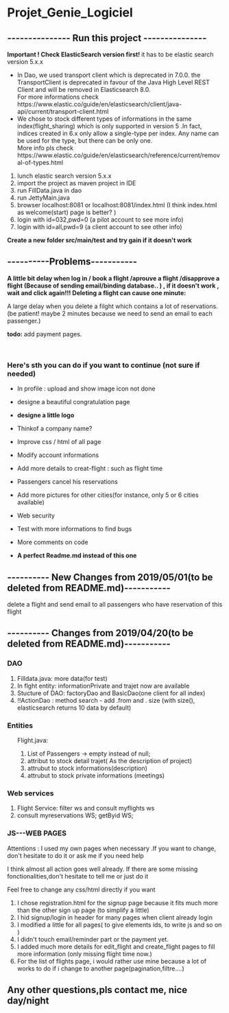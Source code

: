 # Projet_Genie_Logiciel

<h2>--------------- Run this project ---------------</h2>
<p><b>Important ! Check ElasticSearch version first! </b>  it has to be elastic search version 5.x.x </p>
 <ul>
    <li>In Dao, we used transport client which is deprecated in 7.0.0. the TransportClient is deprecated in favour of the Java High Level REST Client and will be removed in Elasticsearch 8.0.  
        <br/>For more informations check https://www.elastic.co/guide/en/elasticsearch/client/java-api/current/transport-client.html</li>
     <li> We chose to stock different types of informations in the same index(flight_sharing) which is only supported in version 5 .In fact, indices created in 6.x only allow a single-type per index. Any name can be used for the type, but there can be only one. 
         <br/>More info pls check https://www.elastic.co/guide/en/elasticsearch/reference/current/removal-of-types.html</li>
</ul>
        
   <ol>
    <li>lunch elastic search version 5.x.x </li>
    <li>import the project as maven project in IDE</li>
    <li>run FillData.java in dao</li>
    <li> run JettyMain.java</li>
     <li>browser localhost:8081 or localhost:8081/index.html (I think index.html as welcome(start) page is better? )</li>
     <li>login with id=032,pwd=0 (a pilot account to see more info)</li>
     <li>login with id=all,pwd=9 (a client account to see other info)</li>
    
  </ol>
  
  <b>Create a new folder src/main/test and try gain if it doesn't work</b>
  
 <h2>----------Problems-----------</h2>
<p><b>  A little bit delay when log in / book a flight /aprouve a flight /disapprove a flight (Because of sending email/binding database.. ) , if it doesn't work , wait and click again!!! Deleting a flight can cause one minute:</b></p>
<p>A large delay when you delete a filght which contains a lot of reservations.(be patient! maybe 2 minutes because we need to send an email to each passenger.)  </p>
<p><b>todo: </b> add payment pages.</p>
<br/>
<h3> <b>Here's sth you can do if you want to continue (not sure if needed)</b></h3>
<ul>
<li><p>In profile : upload and show image icon not done </p></li>
<li><p>designe a beautiful congratulation page</p></li>
<li><p><b>designe a little logo</b></p></li>
 <li><p>Thinkof a company name?</p></li>

<li><p>Improve css / html of all page</p></li>
<li><p>Modify account informations </p></li>
<li><p>Add more details to creat-flight : such as flight time </p></li>
<li><p>Passengers cancel his reservations </p></li>
<li><p>Add more pictures for other cities(for instance, only 5 or 6 cities available) </p></li>
<li><p>Web security </p></li>
<li><p>Test with more informations to find bugs  </p></li>
<li><p>More comments on code</p></li>
<li><p><b>A perfect Readme.md instead of this one</b></p></li>


</ul>
 


<h2>---------- New Changes from 2019/05/01(to be deleted from README.md)-----------</h2>
    <p>delete a flight and send email to all passengers who have reservation of this flight</p>
 <h2>---------- Changes from 2019/04/20(to be deleted from README.md)-----------</h2>
  <h3>DAO </h3>
 <ol>
    <li>Filldata.java: more data(for test)</li>
    <li>In flght entity: informationPrivate and trajet now are available</li>
    <li> Stucture of DAO: factoryDao and BasicDao(one client for all index)</li>
     <li>!!ActionDao : method search - add .from and . size (with size(), elasticsearch returns 10 data by default)</li>
  </ol>
  <h3>Entities</h3>
 <ol>
   Flight.java: <ol> <li>List of Passengers -> empty instead of null; </li>
    <li>attribut <trajet> to stock detail trajet( As the description of project)</li>
    <li>attrubut <info> to stock informations(description)</li>
    <li>attrubut <infoPrivate> to stock private informations (meetings)</li>
    </ol>
   </ol>
     
 <h3>Web services</h3>
 <ol>
    <li>Flight Service: filter ws and consult myflights ws </li>
    <li>consult myreservations WS; getByid WS; </li>
  </ol>
  
  <h3>JS---WEB PAGES</h3>
  <p>Attentions : I used my own pages when necessary .If you want to change, don't hesitate to do it or ask me if you need help</p>
  <p>I think almost all action goes well already. If there are some missing fonctionalities,don't hesitate to tell me or just do it </p>
  <p>Feel free to change any css/html directly if you want</p>
  <ol>
    <li> I chose registration.html for the signup page because it fits much more than the other sign up page (to simplify a little)</li>
    <li> I hid signup/login in header for many pages when client already login </li>
    <li> I modified a little for all pages( to give elements ids, to write js and so on )</li>
    <li> I didn't touch email/reminder part or the payment yet.</li>
    <li> I added much more details for edit_flight and create_flight pages to fill more information (only missing flight time now.) </li>
    <li> For the list of flights page, i would rather use mine because a lot of works to do if i change to another page(pagination,filtre....) </li>
  </ol>
 
<h2> Any other questions,pls contact me, nice day/night </h2>
